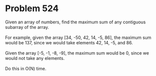 # Problem 524

Given an array of numbers, find the maximum sum of any contiguous subarray of the array.
<br/>
<br/>
For example, given the array [34, -50, 42, 14, -5, 86], the maximum sum would be 137, since we would take elements 42, 14, -5, and 86.
<br/>
<br/>
Given the array [-5, -1, -8, -9], the maximum sum would be 0, since we would not take any elements.
<br/>
<br/>
Do this in O(N) time.
<br/>
